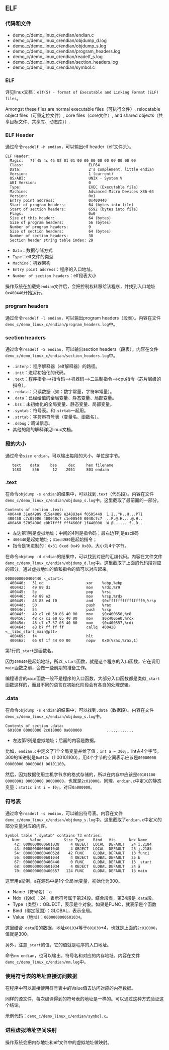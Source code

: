 ## ELF

### 代码和文件

- demo_c/demo_linux_c/endian/endian.c
- demo_c/demo_linux_c/endian/objdump_d.log
- demo_c/demo_linux_c/endian/objdump_s.log
- demo_c/demo_linux_c/endian/program_headers.log
- demo_c/demo_linux_c/endian/readelf_s.log
- demo_c/demo_linux_c/endian/section_headers.log
- demo_c/demo_linux_c/endian/symbol.c

### ELF

详见linux文档：`elf(5) - format of Executable and Linking Format (ELF) files`。

Amongst these files are normal executable files（可执行文件）, relocatable object files（可重定位文件）, core files（core文件）, and shared objects（共享目标文件、共享库、动态库））.

### ELF Header

通过命令`readelf -h endian`，可以输出elf header（elf文件头）。

```
ELF Header:
  Magic:   7f 45 4c 46 02 01 01 00 00 00 00 00 00 00 00 00
  Class:                             ELF64
  Data:                              2's complement, little endian
  Version:                           1 (current)
  OS/ABI:                            UNIX - System V
  ABI Version:                       0
  Type:                              EXEC (Executable file)
  Machine:                           Advanced Micro Devices X86-64
  Version:                           0x1
  Entry point address:               0x400440
  Start of program headers:          64 (bytes into file)
  Start of section headers:          6592 (bytes into file)
  Flags:                             0x0
  Size of this header:               64 (bytes)
  Size of program headers:           56 (bytes)
  Number of program headers:         9
  Size of section headers:           64 (bytes)
  Number of section headers:         30
  Section header string table index: 29
```

- `Data`：数据存储方式
- `Type`：elf文件的类型
- `Machine`：机器架构
- `Entry point address`：程序的入口地址。
- `Number of section headers`：elf段表大小

操作系统在加载完`endian`文件后，会把控制权转移给该程序，并找到入口地址`0x400440`开始运行。

### program headers

通过命令`readelf -l endian`，可以输出program headers（段表）。内容在文件`demo_c/demo_linux_c/endian/program_headers.log`中。

### section headers

通过命令`readelf -S endian`，可以输出section headers（段表）。内容在文件`demo_c/demo_linux_c/endian/section_headers.log`中。

- `.interp`：程序解释器（elf解释器）的路径。
- `.init`：进程初始化的代码。
- `.text`：程序指令-->指令码-->机器码-->二进制指令-->cpu指令（芯片层级的指令）。
- `.rodata`：只读数据（如：数字常量，字符串常量）。
- `.data`：已经给值的全局变量、静态变量、局部变量。
- `.bss`：未初始化的全局变量、静态变量、局部变量。
- `.symtab`：符号表。和`.strtab`一起用。
- `.strtab`：字符串符号表（变量名、函数名）。
- `.debug`：调试信息。
- 其他的段的解释详见linux文档。

### 段的大小

通过命令`size endian`，可以输出每段的大小，单位是字节。

```
   text    data     bss     dec     hex filename
   1483     556      12    2051     803 endian
```

### .text

在命令`objdump -s endian`的结果中，可以找到`.text`（代码段）。内容在文件`demo_c/demo_linux_c/endian/objdump_s.log`中。这里截取了最前面的一部分。

```
Contents of section .text:
 400440 31ed4989 d15e4889 e24883e4 f0505449  1.I..^H..H...PTI
 400450 c7c05006 400048c7 c1e00540 0048c7c7  ..P.@.H....@.H..
 400460 57054000 e8b7ffff fff4660f 1f440000  W.@.......f..D..
```

- 左边第1列是虚拟地址；中间的4列是指令码；最右边1列是ascii码
- `400440`是起始地址；`31ed4989`是起始指令；
- 指令是16进制的：`0x31 0xed 0x49 0x89`，大小为4个字节。

在命令`objdump -d endian`的结果中，可以找到对应的汇编代码。内容在文件文件`demo_c/demo_linux_c/endian/objdump_d.log`中。这里截取了上面的代码段对应的部分。通过虚拟地址的值和指令的值可以对应起来。

```
0000000000400440 <_start>:
  400440:	31 ed                	xor    %ebp,%ebp
  400442:	49 89 d1             	mov    %rdx,%r9
  400445:	5e                   	pop    %rsi
  400446:	48 89 e2             	mov    %rsp,%rdx
  400449:	48 83 e4 f0          	and    $0xfffffffffffffff0,%rsp
  40044d:	50                   	push   %rax
  40044e:	54                   	push   %rsp
  40044f:	49 c7 c0 50 06 40 00 	mov    $0x400650,%r8
  400456:	48 c7 c1 e0 05 40 00 	mov    $0x4005e0,%rcx
  40045d:	48 c7 c7 57 05 40 00 	mov    $0x400557,%rdi
  400464:	e8 b7 ff ff ff       	callq  400420 <__libc_start_main@plt>
  400469:	f4                   	hlt    
  40046a:	66 0f 1f 44 00 00    	nopw   0x0(%rax,%rax,1)
```

第1行的`_start`是函数名。

因为`400440`是起始地址，所以`_start`函数，就是这个程序的入口函数，它在调用`main`函数之前，会做一些前期的准备工作。

编程语言的`main`函数一般不是程序的入口函数，大部分入口函数都是类似`_start`函数这样的，而且不同的语言在初始化阶段会有各自的处理逻辑。

### .data

在命令`objdump -s endian`的结果中，可以找到`.data`（数据段）。内容在文件`demo_c/demo_linux_c/endian/objdump_s.log`中。

```
Contents of section .data:
 601030 00000000 2c010000 0a000000           ....,.......  
```

- 左边第1列是虚拟地址；后面的内容是数据。

比如，`endian.c`中定义了1个全局变量并给了值：`int a = 300;`。int占4个字节，300的16进制是`0x012c`（1 00101100），用4个字节的空间表示应该是`00000000 00000000 00000001 00101100`。

然后，因为数据使用主机字节序的格式存储的，所以在内存中应该是`00101100 00000001 00000000 00000000`，也就是`2c010000`。同理，`endian.c`中定义的静态变量：`static int i = 10;`。对应`0a000000`。

### 符号表

通过命令`readelf -s endian`，可以输出符号表。内容在文件`demo_c/demo_linux_c/endian/objdump_s.log`中。这里截取了`endian.c`中定义的部分变量对应的内容。

```
Symbol table '.symtab' contains 73 entries:
   Num:    Value          Size Type    Bind   Vis      Ndx Name
    42: 0000000000601038     4 OBJECT  LOCAL  DEFAULT   24 i.2184
    43: 0000000000601040     4 OBJECT  LOCAL  DEFAULT   25 j.2185
    54: 000000000040052d    42 FUNC    GLOBAL DEFAULT   13 func1
    56: 0000000000601044     4 OBJECT  GLOBAL DEFAULT   25 b
    67: 0000000000400440     0 FUNC    GLOBAL DEFAULT   13 _start
    68: 0000000000601034     4 OBJECT  GLOBAL DEFAULT   24 a
    70: 0000000000400557   124 FUNC    GLOBAL DEFAULT   13 main
```

这里用a举例，a在源码中是1个全局int变量，初始化为300。

- Name（符号名）：a
- Ndx（段id）：24，表示符号属于第24段。结合段表，第24段是`.data`段。
- Type（类型）：OBJECT，表示是个对象。如果是FUNC，就表示是个函数
- Bind（绑定范围）：GLOBAL，表示全局。
- Value（地址）：`0000000000601034`。

这里结合`.data`段的数据，地址`601034`等于`601030`+4，也就是上面的`2c010000`，值就是300。

另外，注意`_start`的值，它的值就是程序的入口地址。

命令`nm endian`，也可以输出，符号名和对应的内存地址。内容在文件`demo_c/demo_linux_c/endian/nm.log`中。

### 使用符号表的地址直接访问数据

在程序中可以直接使用符号表中的Value值去访问对应的内存数据。

同样的源文件，每次编译得到的符号表的地址是一样的。可以通过这种方式验证这个结论。

示例代码：`demo_c/demo_linux_c/endian/symbol.c`。

### 进程虚拟地址空间映射

操作系统会把内存地址和elf文件中的虚拟地址做映射。